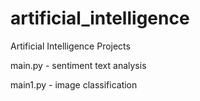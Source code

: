 # artificial_intelligence
Artificial Intelligence Projects

main.py - sentiment text analysis

main1.py - image classification 

